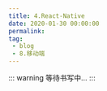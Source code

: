 ```yaml
---
title: 4.React-Native
date: 2020-01-30 00:00:00
permalink: 
tag: 
 - blog
 - 8.移动端
---
```


::: warning
等待书写中...
:::